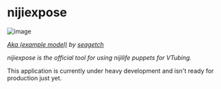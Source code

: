 # nijiexpose
![image](https://github.com/nijigenerate/nijiexpose/assets/449741/26830ec6-32ac-4a7b-ab73-06ada20badc3)

_[Aka (example model)](https://github.com/nijilife/example-models#aka) by [seagetch](https://twitter.com/seagetch)_

*nijiexpose is the official tool for using nijilife puppets for VTubing.*

This application is currently under heavy development and isn't ready for production just yet.
